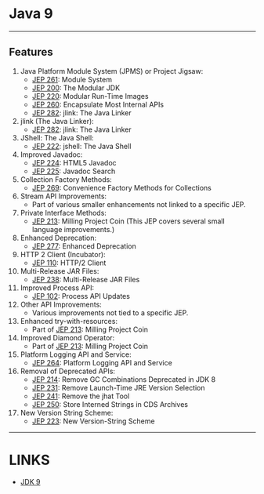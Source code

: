 # Java 9

---

## Features 

1. Java Platform Module System (JPMS) or Project Jigsaw:
   - [JEP 261](https://openjdk.org/jeps/261): Module System
   - [JEP 200](https://openjdk.org/jeps/200): The Modular JDK
   - [JEP 220](https://openjdk.org/jeps/220): Modular Run-Time Images
   - [JEP 260](https://openjdk.org/jeps/260): Encapsulate Most Internal APIs
   - [JEP 282](https://openjdk.org/jeps/282): jlink: The Java Linker
2. jlink (The Java Linker):
   - [JEP 282](https://openjdk.org/jeps/282): jlink: The Java Linker
3. JShell: The Java Shell:
   - [JEP 222](https://openjdk.org/jeps/222): jshell: The Java Shell
4. Improved Javadoc:
   - [JEP 224](https://openjdk.org/jeps/224): HTML5 Javadoc
   - [JEP 225](https://openjdk.org/jeps/225): Javadoc Search
5. Collection Factory Methods:
   - [JEP 269](https://openjdk.org/jeps/269): Convenience Factory Methods for Collections
6. Stream API Improvements:
   - Part of various smaller enhancements not linked to a specific JEP.
7. Private Interface Methods:
   - [JEP 213](https://openjdk.org/jeps/213): Milling Project Coin (This JEP covers several small language improvements.)
8. Enhanced Deprecation:
   - [JEP 277](https://openjdk.org/jeps/277): Enhanced Deprecation
9. HTTP 2 Client (Incubator):
   - [JEP 110](https://openjdk.org/jeps/110): HTTP/2 Client
10. Multi-Release JAR Files:
    - [JEP 238](https://openjdk.org/jeps/238): Multi-Release JAR Files
11. Improved Process API:
    - [JEP 102](https://openjdk.org/jeps/102): Process API Updates
12. Other API Improvements:
    - Various improvements not tied to a specific JEP.
13. Enhanced try-with-resources:
    - Part of [JEP 213](https://openjdk.org/jeps/213): Milling Project Coin
14. Improved Diamond Operator:
    - Part of [JEP 213](https://openjdk.org/jeps/213): Milling Project Coin
15. Platform Logging API and Service:
    - [JEP 264](https://openjdk.org/jeps/200): Platform Logging API and Service
16. Removal of Deprecated APIs:
    - [JEP 214](https://openjdk.org/jeps/214): Remove GC Combinations Deprecated in JDK 8
    - [JEP 231](https://openjdk.org/jeps/231): Remove Launch-Time JRE Version Selection
    - [JEP 241](https://openjdk.org/jeps/241): Remove the jhat Tool
    - [JEP 250](https://openjdk.org/jeps/250): Store Interned Strings in CDS Archives
17. New Version String Scheme:
    - [JEP 223](https://openjdk.org/jeps/223): New Version-String Scheme  

---
# LINKS
- [JDK 9](https://openjdk.org/projects/jdk9/)
